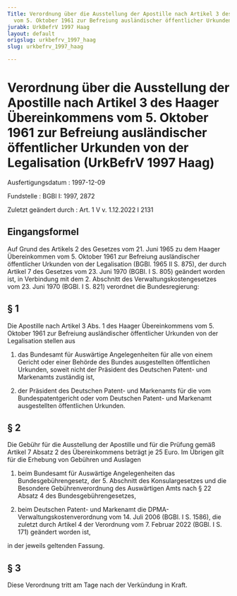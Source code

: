 ```yaml
---
Title: Verordnung über die Ausstellung der Apostille nach Artikel 3 des Haager Übereinkommens
  vom 5. Oktober 1961 zur Befreiung ausländischer öffentlicher Urkunden von der Legalisation
jurabk: UrkBefrV 1997 Haag
layout: default
origslug: urkbefrv_1997_haag
slug: urkbefrv_1997_haag

---
```


# Verordnung über die Ausstellung der Apostille nach Artikel 3 des Haager Übereinkommens vom 5. Oktober 1961 zur Befreiung ausländischer öffentlicher Urkunden von der Legalisation (UrkBefrV 1997 Haag)

Ausfertigungsdatum
:   1997-12-09

Fundstelle
:   BGBl I: 1997, 2872

Zuletzt geändert durch
:   Art. 1 V v. 1.12.2022 I 2131


## Eingangsformel

Auf Grund des Artikels 2 des Gesetzes vom 21. Juni 1965 zu dem Haager
Übereinkommen vom 5. Oktober 1961 zur Befreiung ausländischer
öffentlicher Urkunden von der Legalisation (BGBl. 1965 II S. 875), der
durch Artikel 7 des Gesetzes vom 23. Juni 1970 (BGBl. I S. 805)
geändert worden ist, in Verbindung mit dem 2. Abschnitt des
Verwaltungskostengesetzes vom 23. Juni 1970 (BGBl. I S. 821) verordnet
die Bundesregierung:


## § 1

Die Apostille nach Artikel 3 Abs. 1 des Haager Übereinkommens vom 5.
Oktober 1961 zur Befreiung ausländischer öffentlicher Urkunden von der
Legalisation stellen aus

1.  das Bundesamt für Auswärtige Angelegenheiten für alle von einem
    Gericht oder einer Behörde des Bundes ausgestellten öffentlichen
    Urkunden, soweit nicht der Präsident des Deutschen Patent- und
    Markenamts zuständig ist,


2.  der Präsident des Deutschen Patent- und Markenamts für die vom
    Bundespatentgericht oder vom Deutschen Patent- und Markenamt
    ausgestellten öffentlichen Urkunden.





## § 2

Die Gebühr für die Ausstellung der Apostille und für die Prüfung gemäß
Artikel 7 Absatz 2 des Übereinkommens beträgt je 25 Euro. Im Übrigen
gilt für die Erhebung von Gebühren und Auslagen

1.  beim Bundesamt für Auswärtige Angelegenheiten das
    Bundesgebührengesetz, der 5. Abschnitt des Konsulargesetzes und die
    Besondere Gebührenverordnung des Auswärtigen Amts nach § 22 Absatz 4
    des Bundesgebührengesetzes,


2.  beim Deutschen Patent- und Markenamt die DPMA-
    Verwaltungskostenverordnung vom 14. Juli 2006 (BGBl. I S. 1586), die
    zuletzt durch Artikel 4 der Verordnung vom 7. Februar 2022 (BGBl. I S.
    171) geändert worden ist,



in der jeweils geltenden Fassung.


## § 3

Diese Verordnung tritt am Tage nach der Verkündung in Kraft.

